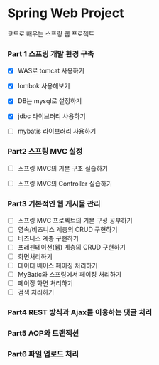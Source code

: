 # Spring Web Project

코드로 배우는 스프링 웹 프로젝트



### Part 1 스프링 개발 환경 구축

- [x] WAS로 tomcat 사용하기
- [x] lombok 사용해보기
- [x] DB는 mysql로 설정하기
- [x] jdbc 라이브러리 사용하기
- [ ] mybatis 라이브러리 사용하기



### Part2 스프링 MVC 설정

- [ ] 스프링 MVC의 기본 구조 실습하기
- [ ] 스프링 MVC의 Controller 실습하기



### Part3 기본적인 웹 게시물 관리

- [ ] 스프링 MVC 프로젝트의 기본 구성 공부하기
- [ ] 영속/비즈니스 계층의 CRUD 구현하기
- [ ] 비즈니스 계층 구현하기
- [ ] 프레젠테이션(웹) 계층의 CRUD 구현하기
- [ ] 화면처리하기
- [ ] 데이터 베이스 페이징 처리하기
- [ ] MyBatic와 스프링에서 페이징 처리하기
- [ ] 페이징 화면 처리하기
- [ ] 검색 처리하기

### Part4 REST 방식과 Ajax를 이용하는 댓글 처리

### Part5 AOP와 트랜잭션

### Part6 파일 업로드 처리
